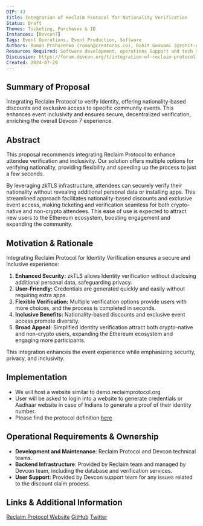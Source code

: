 ```yaml
---
DIP: 43
Title: Integration of Reclaim Protocol for Nationality Verification
Status: Draft
Themes: Ticketing, Purchases & ID
Instances: [Devcon7]
Tags: Event Operations, Event Production, Software
Authors: Roman Prohorenko (roman@creatoros.co), Rohit Goswami (@rohit-goswami)
Resources Required: Software development, operations Support and tech support
Discussion: https://forum.devcon.org/t/integration-of-reclaim-protocol-for-identity-verification/3750
Created: 2024-07-29
---
```


## Summary of Proposal
 Integrating Reclaim Protocol to verify Identity, offering nationality-based discounts and exclusive access to specific community events. This enhances event inclusivity and ensures secure, decentralized verification, enriching the overall Devcon 7 experience.

## Abstract
This proposal recommends integrating Reclaim Protocol to enhance attendee verification and inclusivity. Our solution offers multiple options for verifying nationality, providing flexibility and speeding up the process to just a few seconds. 

By leveraging zkTLS infrastructure, attendees can securely verify their nationality without revealing additional personal data or installing apps. This streamlined approach facilitates nationality-based discounts and exclusive event access, making ticketing and verification seamless for both crypto-native and non-crypto attendees. This ease of use is expected to attract new users to the Ethereum ecosystem, boosting engagement and expanding the community.

## Motivation & Rationale
Integrating Reclaim Protocol for Identity Verification ensures a secure and inclusive experience:

1. **Enhanced Security:** zkTLS allows Identity verification without disclosing additional personal data, safeguarding privacy.
2. **User-Friendly:** Credentials are generated quickly and easily without requiring extra apps.
3. **Flexible Verification:** Multiple verification options provide users with more choices, and the process is completed in seconds.
4. **Inclusive Benefits:** Nationality-based discounts and exclusive event access promote diversity.
5. **Broad Appeal:** Simplified Identity verification attract both crypto-native and non-crypto users, expanding the Ethereum ecosystem and engaging more participants.

This integration enhances the event experience while emphasizing security, privacy, and inclusivity.

## Implementation
- We will host a website similar to demo.reclaimprotocol.org
- User will be asked to login into a website to generate credentials or Aadhaar website in case of Indians to generate a proof of their identity number.
- Please find the protocol definition [here](https://link.reclaimprotocol.org/whitepaper-draft)

## Operational Requirements & Ownership

- **Development and Maintenance**: Reclaim Protocol and Devcon technical teams.
- **Backend Infrastructure**: Provided by Reclaim team and managed by Devcon team, including the database and verification services.
- **User Support**: Provided by Devcon support team for any issues related to the discount claim process.

## Links & Additional Information
[Reclaim Protocol Website](https://www.reclaimprotocol.org/)
[GitHub](https://github.com/reclaimprotocol)
[Twitter](https://x.com/reclaimprotocol)